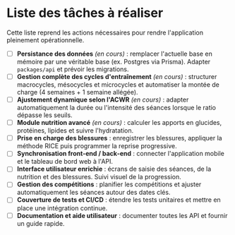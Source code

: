 # Liste des tâches à réaliser

Cette liste reprend les actions nécessaires pour rendre l'application pleinement opérationnelle.

- [ ] **Persistance des données** *(en cours)* : remplacer l'actuelle base en mémoire par une véritable base (ex. Postgres via Prisma). Adapter `packages/api` et prévoir les migrations.
- [ ] **Gestion complète des cycles d'entraînement** *(en cours)* : structurer macrocycles, mésocycles et microcycles et automatiser la montée de charge (4 semaines + 1 semaine allégée).
- [ ] **Ajustement dynamique selon l'ACWR** *(en cours)* : adapter automatiquement la durée ou l'intensité des séances lorsque le ratio dépasse les seuils.
- [ ] **Module nutrition avancé** *(en cours)* : calculer les apports en glucides, protéines, lipides et suivre l'hydratation.
- [ ] **Prise en charge des blessures** : enregistrer les blessures, appliquer la méthode RICE puis programmer la reprise progressive.
- [ ] **Synchronisation front‑end / back‑end** : connecter l'application mobile et le tableau de bord web à l'API.
- [ ] **Interface utilisateur enrichie** : écrans de saisie des séances, de la nutrition et des blessures. Suivi visuel de la progression.
- [ ] **Gestion des compétitions** : planifier les compétitions et ajuster automatiquement les séances autour des dates clés.
- [ ] **Couverture de tests et CI/CD** : étendre les tests unitaires et mettre en place une intégration continue.
- [ ] **Documentation et aide utilisateur** : documenter toutes les API et fournir un guide rapide.
